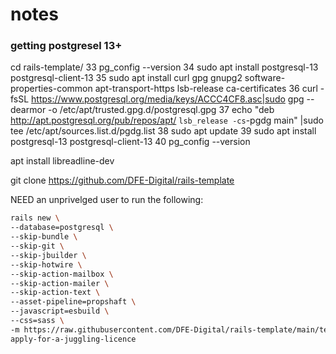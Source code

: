 # notes


### getting postgresel 13+

cd rails-template/
   33  pg_config --version
   34  sudo apt install postgresql-13 postgresql-client-13
   35  sudo apt install curl gpg gnupg2 software-properties-common apt-transport-https lsb-release ca-certificates
   36  curl -fsSL https://www.postgresql.org/media/keys/ACCC4CF8.asc|sudo gpg --dearmor -o /etc/apt/trusted.gpg.d/postgresql.gpg
   37  echo "deb http://apt.postgresql.org/pub/repos/apt/ `lsb_release -cs`-pgdg main" |sudo tee  /etc/apt/sources.list.d/pgdg.list
   38  sudo apt update
   39  sudo apt install postgresql-13 postgresql-client-13
   40  pg_config --version

   apt install libreadline-dev

   git clone https://github.com/DFE-Digital/rails-template

   NEED an unprivelged user to run the following:

   ```bash
   rails new \
  --database=postgresql \
  --skip-bundle \
  --skip-git \
  --skip-jbuilder \
  --skip-hotwire \
  --skip-action-mailbox \
  --skip-action-mailer \
  --skip-action-text \
  --asset-pipeline=propshaft \
  --javascript=esbuild \
  --css=sass \
  -m https://raw.githubusercontent.com/DFE-Digital/rails-template/main/template.rb \
  apply-for-a-juggling-licence
  ```